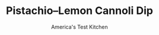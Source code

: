 ---
layout: ../../layouts/MarkdownPostLayout.astro
title: Pistachio–Lemon Cannoli Dip
author: America's Test Kitchen
pubDate: 2023-03-15
description: "Just as delicious as traditional cannoli—but a lot more fun."
image_url: https://res.cloudinary.com/hksqkdlah/image/upload/ar_1:1,c_fill,dpr_2.0,f_auto,fl_lossy.progressive.strip_profile,g_faces:auto,q_auto:low,w_344/SFS_CannoliDips-9_d9tbqv
tags: ["Desserts or Baked Goods","Italian","Cheese","Make Ahead"]
calories: 1280
protein: 4
carbohydrates: 9
fats: 11
fiber: 
ingredients: ["6 ounces (¾ cup), whole-milk ricotta cheese","6 ounces (¾ cup), mascarpone cheese","½ cup (2 ounces), confectioners' sugar","¼ cup, shelled pistachios, toasted and chopped fine, plus extra for serving","¾ teaspoon, vanilla extract","½ teaspoon, grated lemon zest","⅛ teaspoon, table salt"]
serves: 8
time: "Serves 6 to 8 (Makes 1¾ cups)"
instructions: ["Using wooden spoon or rubber spatula, stir all ingredients in large bowl until evenly combined, breaking up any large pieces of mascarpone by pressing them against side of bowl. Cover and refrigerate until chilled, at least 30 minutes. (Cannoli dip can be refrigerated for up to 3 days; stir to recombine before serving.) Sprinkle with extra pistachios before serving."]
nutrition: ["91 mg Potassium, K","75 mg Phosphorus, P","69 mg Calcium, Ca","8 mg Magnesium, Mg","125 mg Sodium, Na","11 g Total lipid (fat)","3 g Fatty acids, total monounsaturated","34 mg Cholesterol","6 g Fatty acids, total saturated","6 µg Folate, food","8 g Sugars, total","27 g Water","9 g Carbohydrate, by difference","6 µg Folate, DFE","4 g Protein","104 µg Vitamin A, RAE","9 g Carbohydrates (net)","160 kcal Energy","6 g Sugars, added","1280 calories"]
notes: "We developed this recipe using our winning whole-milk ricotta cheese, Belgioioso Ricotta con Latte Whole Milk Ricotta Cheese. If you cant find it, look for another high-quality ricotta without stabilizers. Serve with broken cannoli shells, pizzelle, speculoos cookies, butter wafers, broken sugar cones, graham crackers, Florentine cookies, vanilla wafers, or fresh fruit."
---